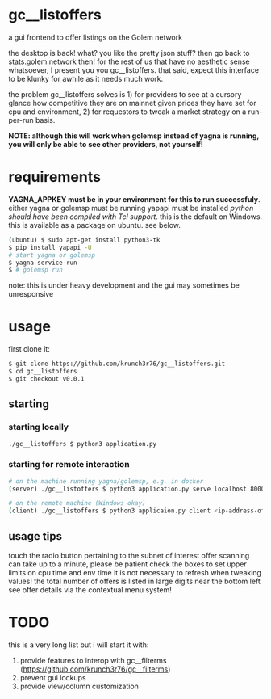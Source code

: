 # gc__listoffers
a gui frontend to offer listings on the Golem network

the desktop is back! what? you like the pretty json stuff? then go back to stats.golem.network then! for the rest of us that have no aesthetic sense whatsoever, I present you you gc__listoffers. that said, expect this interface to be klunky for awhile as it needs much work.

the problem gc__listoffers solves is 1) for providers to see at a cursory glance how competitive they are on mainnet given prices they have set for cpu and environment, 2) for requestors to tweak a market strategy on a run-per-run basis.

**NOTE: although this will work when golemsp instead of yagna is running, you will only be able to see other providers, not yourself!**

# requirements
**YAGNA_APPKEY must be in your environment for this to run successfuly**.
either yagna or golemsp must be running
yapapi must be installed
_python should have been compiled with Tcl support_. this is the default on Windows. this is available as a package on ubuntu. see below. 

```bash
(ubuntu) $ sudo apt-get install python3-tk
$ pip install yapapi -U
# start yagna or golemsp
$ yagna service run
$ # golemsp run
```
note: this is under heavy development and the gui may sometimes be unresponsive

# usage
first clone it:
```bash
$ git clone https://github.com/krunch3r76/gc__listoffers.git
$ cd gc__listoffers
$ git checkout v0.0.1
```

## starting
### starting locally
```bash
./gc__listoffers $ python3 application.py
```

### starting for remote interaction
```bash
# on the machine running yagna/golemsp, e.g. in docker
(server) ./gc__listoffers $ python3 application.py serve localhost 8000

# on the remote machine (Windows okay)
(client) ./gc__listoffers $ python3 applicaion.py client <ip-address-of-server> 8000
```

## usage tips
touch the radio button pertaining to the subnet of interest
offer scanning can take up to a minute, please be patient
check the boxes to set upper limits on cpu time and env time
it is not necessary to refresh when tweaking values!
the total number of offers is listed in large digits near the bottom left
see offer details via the contextual menu system!


# TODO
this is a very long list but i will start it with:
1) provide features to interop with gc__filterms (https://github.com/krunch3r76/gc__filterms)
2) prevent gui lockups
3) provide view/column customization

